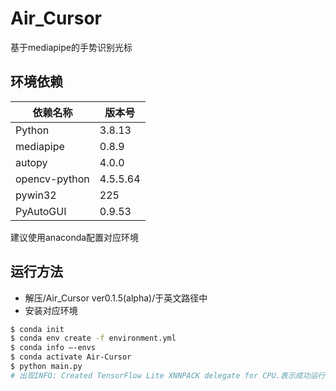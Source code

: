 # Air_Cursor
基于mediapipe的手势识别光标

## 环境依赖 
依赖名称 | 版本号
-|-
Python | 3.8.13
mediapipe | 0.8.9
autopy | 4.0.0
opencv-python | 4.5.5.64
pywin32 | 225
PyAutoGUI | 0.9.53

建议使用anaconda配置对应环境

## 运行方法

- 解压/Air_Cursor ver0.1.5(alpha)/于英文路径中
- 安装对应环境
```bash
$ conda init
$ conda env create -f environment.yml
$ conda info –-envs
$ conda activate Air-Cursor
$ python main.py
# 出现INFO: Created TensorFlow Lite XNNPACK delegate for CPU.表示成功运行
```


